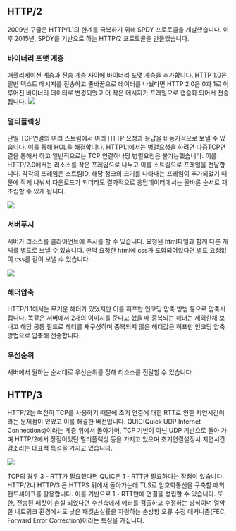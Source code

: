 ## HTTP/2
2009년 구글은 HTTP/1.1의 한계를 극복하기 위해 SPDY 프로토콜을 개발했습니다. 이 후 2015년, SPDY를 기반으로 하는 HTTP/2 프로토콜을 만들었습니다.

### 바이너리 포맷 계층
애플리케이션 계층과 전송 계층 사이에 바이너리 포맷 계층을 추가합니다. HTTP 1.0은 일반 텍스트 메시지를 전송하고 줄바꿈으로 데이터를 나눴다면 HTTP 2.0은 0과 1로 이루어진 바이너리 데이터로 변경되었고 더 작은 메시지가 프레임으로 캡슐화 되어서 전송됩니다.
![](https://velog.velcdn.com/images/cjllee/post/ce750182-74cc-481a-9f9b-2d5d573bb4c1/image.png)

### 멀티플렉싱
단일 TCP연결의 여러 스트림에서 여러 HTTP 요청과 응답을 비동기적으로 보낼 수 있습니다. 이를 통해 HOL을 해결합니다.
HTTP1.1에서는 병렬요청을 하려면 다중TCP연결을 통해서 하고 일반적으로는 TCP 연결하나당 병렬요청은 불가능했습니다.
이를 HTTP/2.0에서는 리소스를 작은 프레임으로 나누고 이를 스트림으로 프레임을 전달합니다. 각각의 프레임은 스트림ID, 해당 청크의 크기를 나타내는 프레임이 추가되었기 때문에 작게 나눠서 다운로드가 되더라도 결과적으로 응답데이터에서는 올바른 순서로 재조립할 수 있게 됩니다.

![](https://velog.velcdn.com/images/cjllee/post/78fb1a10-6201-4a67-a621-ded5f2fca83b/image.png)

### 서버푸시
서버가 리소스를 클라이언트에 푸시를 할 수 있습니다. 요청된 html파일과 함께 다른 개체를 별도로 보낼 수 있습니다. 만약 요청한 html에 css가 포함되어있다면 별도 요청없이 css를 같이 보낼 수 있습니다.

![](https://velog.velcdn.com/images/cjllee/post/f51e9262-9d50-472e-affa-b869bc9d0909/image.png)

### 헤더압축
HTTP/1.1에서는 무거운 헤더가 있었지만 이를 허프만 인코딩 압축 방법 등으로 압축시킵니다. 똑같은 서버에서 2개의 이미지를 준다고 했을 때 중복되는 헤더는 제외한채 보내고 해당 공통 필드로 헤더를 재구성하며 중복되지 않은 헤더값은 허프만 인코딩 압축 방법으로 압축해 전송합니다.

### 우선순위
서버에서 원하는 순서대로 우선순위를 정해 리소스를 전달할 수 있습니다.

## HTTP/3
HTTP/2는 여전히 TCP를 사용하기 때문에 초기 연결에 대한 RTT로 인한 지연시간이라는 문제점이 있었고 이를 해결한 버전입니다.
QUIC(Quick UDP Internet Connections)이라는 계층 위에서 돌아가며, TCP 기반이 아닌 UDP 기반으로 돌아 가며 HTTP/2에서 장점이었던 멀티플렉싱 등을 가지고 있으며 초기연결설정시 지연시간 감소라는 대표적 특성을 가지고 있습니다.

![](https://velog.velcdn.com/images/cjllee/post/3cd2b2fc-e487-45ef-937c-7b81f648c3c7/image.png)

TCP의 경우 3 - RTT가 필요했다면 QUIC은 1 - RTT만 필요하다는 장점이 있습니다. HTTP/2나 HTTP/3 은 HTTPS 위에서 돌아가는데 TLS로 암호화통신을 구축할 때의 핸드셰이크를 활용합니다. 이를 기반으로 1 - RTT만에 연결을 성립할 수 있습니다.
또한, 전송된 패킷이 손실 되었다면 수신측에서 에러를 검출하고 수정하는 방식이며 열악한 네트워크 환경에서도 낮은 패킷손실률을 자랑하는 순방향 오류 수정 메커니즘(FEC, Forward Error Correction)이라는 특징을 가집니다.
